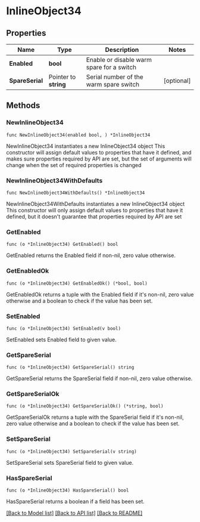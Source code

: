 # InlineObject34

## Properties

Name | Type | Description | Notes
------------ | ------------- | ------------- | -------------
**Enabled** | **bool** | Enable or disable warm spare for a switch | 
**SpareSerial** | Pointer to **string** | Serial number of the warm spare switch | [optional] 

## Methods

### NewInlineObject34

`func NewInlineObject34(enabled bool, ) *InlineObject34`

NewInlineObject34 instantiates a new InlineObject34 object
This constructor will assign default values to properties that have it defined,
and makes sure properties required by API are set, but the set of arguments
will change when the set of required properties is changed

### NewInlineObject34WithDefaults

`func NewInlineObject34WithDefaults() *InlineObject34`

NewInlineObject34WithDefaults instantiates a new InlineObject34 object
This constructor will only assign default values to properties that have it defined,
but it doesn't guarantee that properties required by API are set

### GetEnabled

`func (o *InlineObject34) GetEnabled() bool`

GetEnabled returns the Enabled field if non-nil, zero value otherwise.

### GetEnabledOk

`func (o *InlineObject34) GetEnabledOk() (*bool, bool)`

GetEnabledOk returns a tuple with the Enabled field if it's non-nil, zero value otherwise
and a boolean to check if the value has been set.

### SetEnabled

`func (o *InlineObject34) SetEnabled(v bool)`

SetEnabled sets Enabled field to given value.


### GetSpareSerial

`func (o *InlineObject34) GetSpareSerial() string`

GetSpareSerial returns the SpareSerial field if non-nil, zero value otherwise.

### GetSpareSerialOk

`func (o *InlineObject34) GetSpareSerialOk() (*string, bool)`

GetSpareSerialOk returns a tuple with the SpareSerial field if it's non-nil, zero value otherwise
and a boolean to check if the value has been set.

### SetSpareSerial

`func (o *InlineObject34) SetSpareSerial(v string)`

SetSpareSerial sets SpareSerial field to given value.

### HasSpareSerial

`func (o *InlineObject34) HasSpareSerial() bool`

HasSpareSerial returns a boolean if a field has been set.


[[Back to Model list]](../README.md#documentation-for-models) [[Back to API list]](../README.md#documentation-for-api-endpoints) [[Back to README]](../README.md)


